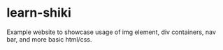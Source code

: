 # learn-shiki
Example website to showcase usage of img element, div containers, nav bar, and more basic html/css. 
